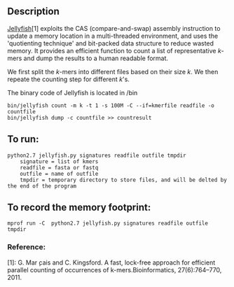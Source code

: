 ## Description

[Jellyfish](http://www.genome.umd.edu/jellyfish.html)[1] exploits the CAS (compare-and-swap) assembly instruction to update a memory location in a multi-threaded environment, and uses the 'quotienting technique' and bit-packed data structure to reduce wasted memory. It provides an efficient function to count a list of representative *k*-mers and dump the results to a human readable format. 

We first split the *k*-mers into different files based on their size *k*. We then repeate the counting step for different *k*'s.

The binary code of Jellyfish is located in /bin

```
bin/jellyfish count -m k -t 1 -s 100M -C --if=kmerfile readfile -o countfile
bin/jellyfish dump -c countfile >> countresult
```

## To run:
```
python2.7 jellyfish.py signatures readfile outfile tmpdir
	signature = list of kmers
	readfile = fasta or fastq
	outfile = name of outfile
	tmpdir = temporary directory to store files, and will be delted by the end of the program
```

## To record the memory footprint:
```
mprof run -C  python2.7 jellyfish.py signatures readfile outfile tmpdir
```

### Reference:
[1]: G. Mar ̧cais and C. Kingsford.  A fast, lock-free approach for efficient parallel counting of occurrences of k-mers.Bioinformatics, 27(6):764–770, 2011.
